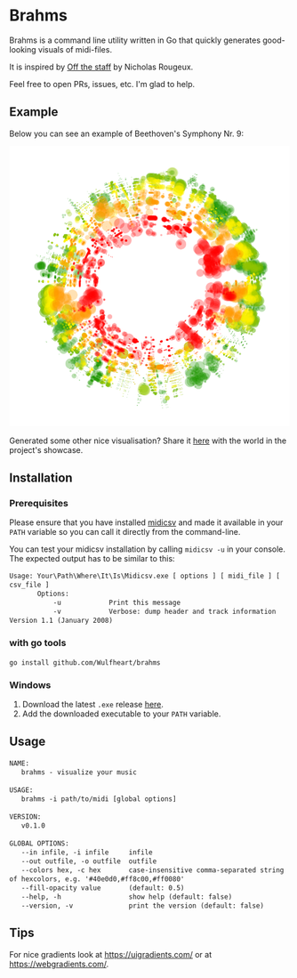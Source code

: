 

# Brahms

Brahms is a command line utility written in Go that quickly generates good-looking visuals of midi-files.

It is inspired by [Off the staff](https://www.c82.net/offthestaff/) by Nicholas Rougeux.

Feel free to open PRs, issues, etc. I'm glad to help.

## Example

Below you can see an example of Beethoven's Symphony Nr. 9:

![Img](./midi2csv/beethoven_9.png)

Generated some other nice visualisation? Share it [here](https://github.com/Wulfheart/brahms/issues/new?assignees=&labels=showcase&template=showcase.md&title=) with the world in the project's showcase.

## Installation

### Prerequisites

Please ensure that you have installed [midicsv](https://www.fourmilab.ch/webtools/midicsv/) and made it available in your ``PATH`` variable so you can call it directly from the command-line.

You can test your midicsv installation by calling ``midicsv -u`` in your console. The expected output has to be similar to this:

```
Usage: Your\Path\Where\It\Is\Midicsv.exe [ options ] [ midi_file ] [ csv_file ]
       Options:
           -u            Print this message
           -v            Verbose: dump header and track information
Version 1.1 (January 2008)
```

### with go tools

```
go install github.com/Wulfheart/brahms
```

### Windows

1. Download the latest ``.exe`` release [here](https://github.com/Wulfheart/brahms/releases).
2. Add the downloaded executable to your ``PATH`` variable.

## Usage

````
NAME:
   brahms - visualize your music

USAGE:
   brahms -i path/to/midi [global options]

VERSION:
   v0.1.0

GLOBAL OPTIONS:
   --in infile, -i infile     infile
   --out outfile, -o outfile  outfile
   --colors hex, -c hex       case-insensitive comma-separated string of hexcolors, e.g. '#40e0d0,#ff8c00,#ff0080'
   --fill-opacity value       (default: 0.5)
   --help, -h                 show help (default: false)
   --version, -v              print the version (default: false)
````

## Tips

For nice gradients look at https://uigradients.com/ or at https://webgradients.com/.


